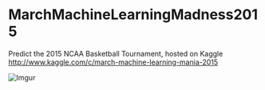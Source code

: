 # MarchMachineLearningMadness2015
Predict the 2015 NCAA Basketball Tournament, hosted on Kaggle http://www.kaggle.com/c/march-machine-learning-mania-2015

![Imgur](http://i.imgur.com/jISWGOn.png)

